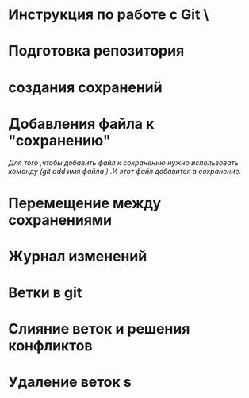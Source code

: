 # Инструкция по работе с Git \
# Подготовка репозитория 
# создания сохранений
# Добавления файла к "сохранению"
*Для того ,чтобы добавить файл к сохранению нужно использовать команду (git add имя файла ) .И этот файл добавится в сохранение.*
# Перемещение между сохранениями 
# Журнал изменений 
# Ветки в git 
# Слияние веток и решения конфликтов 
# Удаление веток s

